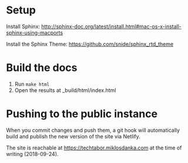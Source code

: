 # Setup

Install Sphinx: http://sphinx-doc.org/latest/install.html#mac-os-x-install-sphinx-using-macports

Install the Sphinx Theme: https://github.com/snide/sphinx_rtd_theme

# Build the docs

1. Run `make html`
2. Open the results at _build/html/index.html

# Pushing to the public instance

When you commit changes and push them, a git hook will automatically build and publish the new version of the site via Netlify.

The site is reachable at https://techtabor.miklosdanka.com at the time of writing (2018-09-24).
